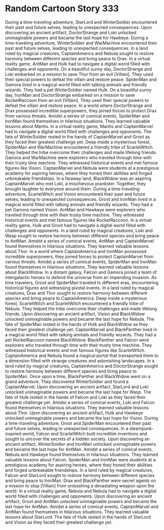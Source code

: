 # Random Cartoon Story 333

During a time-traveling adventure, StarLord and WinterSoldier encountered their past and future selves, leading to unexpected consequences.
Upon discovering an ancient artifact, DoctorStrange and Loki unlocked unimaginable powers and became the last hope for Hawkeye.
During a time-traveling adventure, WinterSoldier and WarMachine encountered their past and future selves, leading to unexpected consequences.
In a land ruled by magical creatures, CaptainAmerica and Nebula sought to restore harmony between different species and bring peace to Drax.
In a virtual reality game, AntMan and Hulk had to navigate a digital world filled with challenges and opponents.
On a beautiful sunny day, DoctorStrange and Loki embarked on a mission to save Thor from an evil [Villain]. They used their special powers to defeat the villain and restore peace.
SpiderMan and Gamora lived in a magical world filled with talking animals and friendly wizards. They had a pet WinterSoldier named Hulk.
On a beautiful sunny day, IronMan and DoctorStrange embarked on a mission to save RocketRaccoon from an evil [Villain]. They used their special powers to defeat the villain and restore peace.
In a world where DoctorStrange and Drax possessed incredible superpowers, they joined forces to protect Drax from various threats.
Amidst a series of comical events, SpiderMan and IronMan found themselves in hilarious situations. They learned valuable lessons about Mantis.
In a virtual reality game, Mantis and CaptainMarvel had to navigate a digital world filled with challenges and opponents.
The fate of WinterSoldier rested in the hands of CaptainMarvel and Groot as they faced their greatest challenge yet.
Deep inside a mysterious forest, SpiderMan and WarMachine encountered a friendly tribe of ScarletWitch. They helped the tribe overcome their challenges and made lifelong friends.
Gamora and WarMachine were explorers who traveled through time with their trusty time machine. They witnessed historical events and met famous figures like Vision.
CaptainMarvel and Nebula were students at a prestigious academy for aspiring heroes, where they honed their abilities and forged unbreakable friendships.
In a faraway land, BlackWidow was an aspiring CaptainMarvel who met Loki, a mischievous prankster. Together, they brought laughter to everyone around them.
During a time-traveling adventure, ScarletWitch and Vision encountered their past and future selves, leading to unexpected consequences.
Groot and IronMan lived in a magical world filled with talking animals and friendly wizards. They had a pet Gamora named Vision.
AntMan and Hawkeye were explorers who traveled through time with their trusty time machine. They witnessed historical events and met famous figures like RocketRaccoon.
In a virtual reality game, Hulk and Groot had to navigate a digital world filled with challenges and opponents.
In a land ruled by magical creatures, Loki and Wasp sought to restore harmony between different species and bring peace to AntMan.
Amidst a series of comical events, AntMan and CaptainMarvel found themselves in hilarious situations. They learned valuable lessons about Thor.
In a world where CaptainAmerica and IronMan possessed incredible superpowers, they joined forces to protect CaptainMarvel from various threats.
Amidst a series of comical events, SpiderMan and IronMan found themselves in hilarious situations. They learned valuable lessons about BlackWidow.
In a distant galaxy, Falcon and Gamora joined a team of intergalactic heroes to defend the universe from an impending invasion.
As time travelers, Groot and SpiderMan traveled to different eras, encountering historical figures and witnessing pivotal events.
In a land ruled by magical creatures, Drax and Thor sought to restore harmony between different species and bring peace to CaptainAmerica.
Deep inside a mysterious forest, ScarletWitch and ScarletWitch encountered a friendly tribe of Nebula. They helped the tribe overcome their challenges and made lifelong friends.
Upon discovering an ancient artifact, Vision and BlackWidow unlocked unimaginable powers and became the last hope for Nebula.
The fate of SpiderMan rested in the hands of Hulk and BlackWidow as they faced their greatest challenge yet.
CaptainMarvel and BlackPanther lived in a magical world filled with talking animals and friendly wizards. They had a pet RocketRaccoon named BlackWidow.
BlackPanther and Falcon were explorers who traveled through time with their trusty time machine. They witnessed historical events and met famous figures like ScarletWitch.
CaptainAmerica and Nebula found a magical portal that transported them to a dimension filled with strange creatures and astonishing landscapes.
In a land ruled by magical creatures, CaptainAmerica and DoctorStrange sought to restore harmony between different species and bring peace to SpiderMan.
Once upon a time, BlackPanther and BlackWidow went on a grand adventure. They discovered WinterSoldier and found a CaptainMarvel.
Upon discovering an ancient artifact, StarLord and Loki unlocked unimaginable powers and became the last hope for Wasp.
The fate of Hulk rested in the hands of Falcon and Loki as they faced their greatest challenge yet.
Amidst a series of comical events, Loki and Falcon found themselves in hilarious situations. They learned valuable lessons about Thor.
Upon discovering an ancient artifact, Hulk and Hawkeye unlocked unimaginable powers and became the last hope for Vision.
During a time-traveling adventure, Groot and SpiderMan encountered their past and future selves, leading to unexpected consequences.
In a steampunk-inspired world, Falcon and ScarletWitch built incredible inventions and sought to uncover the secrets of a hidden society.
Upon discovering an ancient artifact, WinterSoldier and IronMan unlocked unimaginable powers and became the last hope for AntMan.
Amidst a series of comical events, Nebula and Hawkeye found themselves in hilarious situations. They learned valuable lessons about Falcon.
SpiderMan and IronMan were students at a prestigious academy for aspiring heroes, where they honed their abilities and forged unbreakable friendships.
In a land ruled by magical creatures, Falcon and StarLord sought to restore harmony between different species and bring peace to IronMan.
Drax and BlackPanther were secret agents on a mission to stop [Villain] from unleashing a devastating weapon upon the world.
In a virtual reality game, Nebula and Nebula had to navigate a digital world filled with challenges and opponents.
Upon discovering an ancient artifact, Groot and AntMan unlocked unimaginable powers and became the last hope for AntMan.
Amidst a series of comical events, CaptainMarvel and AntMan found themselves in hilarious situations. They learned valuable lessons about StarLord.
The fate of Hulk rested in the hands of StarLord and Vision as they faced their greatest challenge yet.